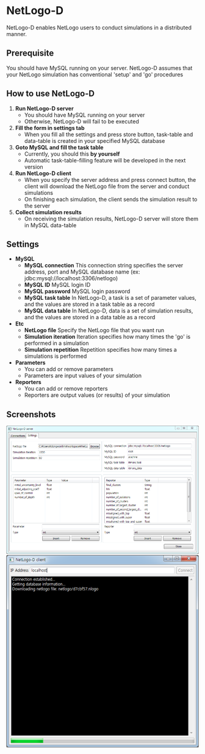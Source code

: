 # NetLogo-D
NetLogo-D enables NetLogo users to conduct simulations in a distributed manner.

## Prerequisite
You should have MySQL running on your server.
NetLogo-D assumes that your NetLogo simulation has conventional 'setup' and 'go' procedures

## How to use NetLogo-D
1. **Run NetLogo-D server**
	* You should have MySQL running on your server
	* Otherwise, NetLogo-D will fail to be executed
2. **Fill the form in settings tab**
	* When you fill all the settings and press store button, task-table and data-table is created in your specified MySQL database
3. **Goto MySQL and fill the task table**
	* Currently, you should this **by yourself**
	* Automatic task-table-filling feature will be developed in the next version
4. **Run NetLogo-D client**
	* When you specify the server address and press connect button, the client will download the NetLogo file from the server and conduct simulations
	* On finishing each simulation, the client sends the simulation result to the server
5. **Collect simulation results**
	* On receiving the simulation results, NetLogo-D server will store them in MySQL data-table 

## Settings
* **MySQL**
	* **MySQL connection** This connection string specifies the server address, port and MySQL database name (ex: jdbc:mysql://localhost:3306/netlogo)
	* **MySQL ID** MySQL login ID
	* **MySQL password** MySQL login password
	* **MySQL task table** In NetLogo-D, a task is a set of parameter values, and the values are stored in a task table as a record
	* **MySQL data table** In NetLogo-D, data is a set of simulation results, and the values are stored in a data table as a record
* **Etc**
	* **NetLogo file** Specify the NetLogo file that you want run
	* **Simulation iteration** Iteration specifies how many times the 'go' is performed in a simulation
	* **Simulation repetition** Repetition specifies how many times a simulations is performed
* **Parameters**
	* You can add or remove parameters
	* Parameters are input values of your simulation
* **Reporters**
	* You can add or remove reporters
	* Reporters are output values (or results) of your simulation
	
## Screenshots
![NetLogo-D server](/screenshot/server.png)
![NetLogo-D client](/screenshot/client.png)


	